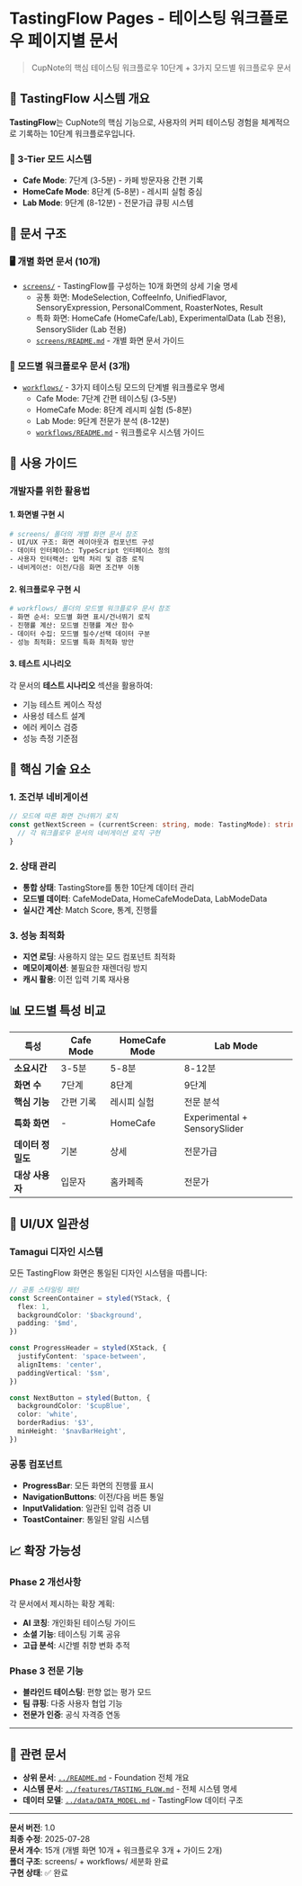 # TastingFlow Pages - 테이스팅 워크플로우 페이지별 문서

> CupNote의 핵심 테이스팅 워크플로우 10단계 + 3가지 모드별 워크플로우 문서

## 📱 TastingFlow 시스템 개요

**TastingFlow**는 CupNote의 핵심 기능으로, 사용자의 커피 테이스팅 경험을 체계적으로 기록하는 10단계 워크플로우입니다.

### 🔄 3-Tier 모드 시스템

- **Cafe Mode**: 7단계 (3-5분) - 카페 방문자용 간편 기록
- **HomeCafe Mode**: 8단계 (5-8분) - 레시피 실험 중심
- **Lab Mode**: 9단계 (8-12분) - 전문가급 큐핑 시스템

## 📂 문서 구조

### 🖥️ 개별 화면 문서 (10개)

- [`screens/`](screens/) - TastingFlow를 구성하는 10개 화면의 상세 기술 명세
  - 공통 화면: ModeSelection, CoffeeInfo, UnifiedFlavor, SensoryExpression, PersonalComment, RoasterNotes, Result
  - 특화 화면: HomeCafe (HomeCafe/Lab), ExperimentalData (Lab 전용), SensorySlider (Lab 전용)
  - [`screens/README.md`](screens/README.md) - 개별 화면 문서 가이드

### 🔄 모드별 워크플로우 문서 (3개)

- [`workflows/`](workflows/) - 3가지 테이스팅 모드의 단계별 워크플로우 명세
  - Cafe Mode: 7단계 간편 테이스팅 (3-5분)
  - HomeCafe Mode: 8단계 레시피 실험 (5-8분)
  - Lab Mode: 9단계 전문가 분석 (8-12분)
  - [`workflows/README.md`](workflows/README.md) - 워크플로우 시스템 가이드

## 🎯 사용 가이드

### 개발자를 위한 활용법

#### 1. 화면별 구현 시

```bash
# screens/ 폴더의 개별 화면 문서 참조
- UI/UX 구조: 화면 레이아웃과 컴포넌트 구성
- 데이터 인터페이스: TypeScript 인터페이스 정의
- 사용자 인터랙션: 입력 처리 및 검증 로직
- 네비게이션: 이전/다음 화면 조건부 이동
```

#### 2. 워크플로우 구현 시

```bash
# workflows/ 폴더의 모드별 워크플로우 문서 참조
- 화면 순서: 모드별 화면 표시/건너뛰기 로직
- 진행률 계산: 모드별 진행률 계산 함수
- 데이터 수집: 모드별 필수/선택 데이터 구분
- 성능 최적화: 모드별 특화 최적화 방안
```

#### 3. 테스트 시나리오

각 문서의 **테스트 시나리오** 섹션을 활용하여:

- 기능 테스트 케이스 작성
- 사용성 테스트 설계
- 에러 케이스 검증
- 성능 측정 기준점

## 🔧 핵심 기술 요소

### 1. 조건부 네비게이션

```typescript
// 모드에 따른 화면 건너뛰기 로직
const getNextScreen = (currentScreen: string, mode: TastingMode): string => {
  // 각 워크플로우 문서의 네비게이션 로직 구현
}
```

### 2. 상태 관리

- **통합 상태**: TastingStore를 통한 10단계 데이터 관리
- **모드별 데이터**: CafeModeData, HomeCafeModeData, LabModeData
- **실시간 계산**: Match Score, 통계, 진행률

### 3. 성능 최적화

- **지연 로딩**: 사용하지 않는 모드 컴포넌트 최적화
- **메모이제이션**: 불필요한 재렌더링 방지
- **캐시 활용**: 이전 입력 기록 재사용

## 📊 모드별 특성 비교

| 특성              | Cafe Mode | HomeCafe Mode | Lab Mode                     |
| ----------------- | --------- | ------------- | ---------------------------- |
| **소요시간**      | 3-5분     | 5-8분         | 8-12분                       |
| **화면 수**       | 7단계     | 8단계         | 9단계                        |
| **핵심 기능**     | 간편 기록 | 레시피 실험   | 전문 분석                    |
| **특화 화면**     | -         | HomeCafe      | Experimental + SensorySlider |
| **데이터 정밀도** | 기본      | 상세          | 전문가급                     |
| **대상 사용자**   | 입문자    | 홈카페족      | 전문가                       |

## 🎨 UI/UX 일관성

### Tamagui 디자인 시스템

모든 TastingFlow 화면은 통일된 디자인 시스템을 따릅니다:

```typescript
// 공통 스타일링 패턴
const ScreenContainer = styled(YStack, {
  flex: 1,
  backgroundColor: '$background',
  padding: '$md',
})

const ProgressHeader = styled(XStack, {
  justifyContent: 'space-between',
  alignItems: 'center',
  paddingVertical: '$sm',
})

const NextButton = styled(Button, {
  backgroundColor: '$cupBlue',
  color: 'white',
  borderRadius: '$3',
  minHeight: '$navBarHeight',
})
```

### 공통 컴포넌트

- **ProgressBar**: 모든 화면의 진행률 표시
- **NavigationButtons**: 이전/다음 버튼 통일
- **InputValidation**: 일관된 입력 검증 UI
- **ToastContainer**: 통일된 알림 시스템

## 📈 확장 가능성

### Phase 2 개선사항

각 문서에서 제시하는 확장 계획:

- **AI 코칭**: 개인화된 테이스팅 가이드
- **소셜 기능**: 테이스팅 기록 공유
- **고급 분석**: 시간별 취향 변화 추적

### Phase 3 전문 기능

- **블라인드 테이스팅**: 편향 없는 평가 모드
- **팀 큐핑**: 다중 사용자 협업 기능
- **전문가 인증**: 공식 자격증 연동

---

## 🔗 관련 문서

- **상위 문서**: [`../README.md`](../README.md) - Foundation 전체 개요
- **시스템 문서**: [`../features/TASTING_FLOW.md`](../features/TASTING_FLOW.md) - 전체 시스템 명세
- **데이터 모델**: [`../data/DATA_MODEL.md`](../data/DATA_MODEL.md) - TastingFlow 데이터 구조

---

**문서 버전**: 1.0  
**최종 수정**: 2025-07-28  
**문서 개수**: 15개 (개별 화면 10개 + 워크플로우 3개 + 가이드 2개)  
**폴더 구조**: screens/ + workflows/ 세분화 완료  
**구현 상태**: ✅ 완료

